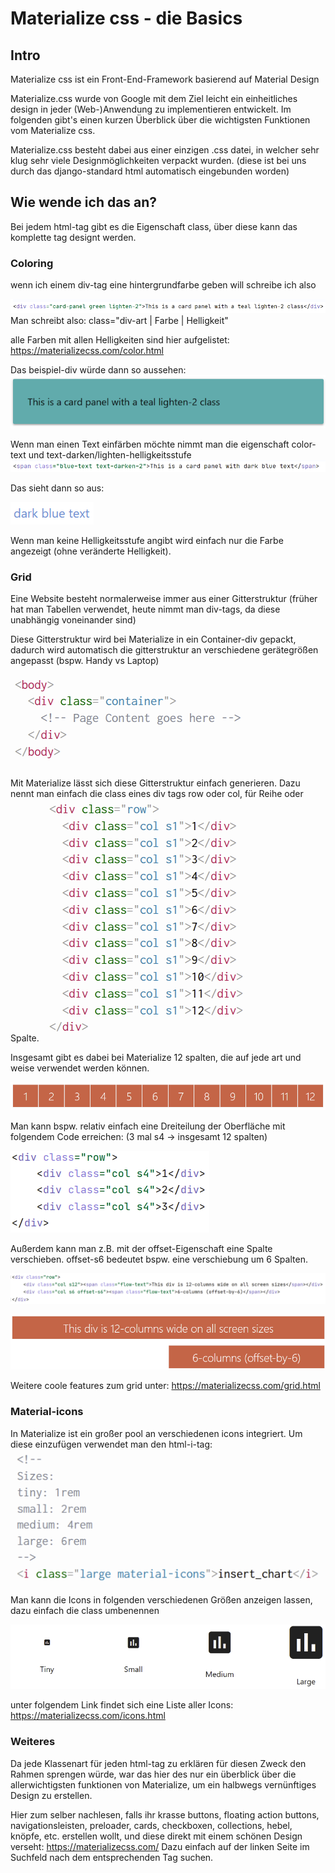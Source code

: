 # Materialize css - die Basics

## Intro
Materialize css ist ein Front-End-Framework basierend auf Material Design

Materialize.css wurde von Google mit dem Ziel leicht ein einheitliches design in jeder (Web-)Anwendung zu implementieren entwickelt. Im folgenden gibt's einen kurzen Überblick über die wichtigsten Funktionen vom Materialize css.

Materialize.css besteht dabei aus einer einzigen .css datei, in welcher sehr klug sehr viele Designmöglichkeiten verpackt wurden. (diese ist bei uns durch das django-standard html automatisch eingebunden worden)


## Wie wende ich das an?
 
Bei jedem html-tag gibt es die Eigenschaft class, über diese kann das komplette tag designt werden.

### Coloring
wenn ich einem div-tag eine hintergrundfarbe geben will schreibe ich also

![](../imgs/Tutorial-Imgs/MaterializeCss/1.png)  
Man schreibt also: class="div-art | Farbe | Helligkeit"

alle Farben mit allen Helligkeiten sind hier aufgelistet: https://materializecss.com/color.html

Das beispiel-div würde dann so aussehen:
![](../imgs/Tutorial-Imgs/MaterializeCss/2.png)  

Wenn man einen Text einfärben möchte nimmt man die eigenschaft color-text und text-darken/lighten-helligkeitsstufe
![](../imgs/Tutorial-Imgs/MaterializeCss/3.png)  

Das sieht dann so aus:

![](../imgs/Tutorial-Imgs/MaterializeCss/4.png)  

Wenn man keine Helligkeitsstufe angibt wird einfach nur die Farbe angezeigt (ohne veränderte Helligkeit).

### Grid

Eine Website besteht normalerweise immer aus einer Gitterstruktur (früher hat man Tabellen verwendet, heute nimmt man div-tags, da diese unabhängig voneinander sind)

Diese Gitterstruktur wird bei Materialize in ein Container-div gepackt, dadurch wird automatisch die gitterstruktur an verschiedene gerätegrößen angepasst (bspw. Handy vs Laptop) 

![](../imgs/Tutorial-Imgs/MaterializeCss/10.png)  

Mit Materialize lässt sich diese Gitterstruktur einfach generieren.
Dazu nennt man einfach die class eines div tags row oder col, für Reihe oder Spalte.
![](../imgs/Tutorial-Imgs/MaterializeCss/5.png)  

Insgesamt gibt es dabei bei Materialize 12 spalten, die auf jede art und weise verwendet werden können.

![](../imgs/Tutorial-Imgs/MaterializeCss/6.png)  

Man kann bspw. relativ einfach eine Dreiteilung der Oberfläche mit folgendem Code erreichen: (3 mal s4 -> insgesamt 12 spalten)

![](../imgs/Tutorial-Imgs/MaterializeCss/7.png)  

Außerdem kann man z.B. mit der offset-Eigenschaft eine Spalte verschieben. offset-s6 bedeutet bspw. eine verschiebung um 6 Spalten.

![](../imgs/Tutorial-Imgs/MaterializeCss/8.png)  

![](../imgs/Tutorial-Imgs/MaterializeCss/9.png)  

Weitere coole features zum grid unter: https://materializecss.com/grid.html

### Material-icons

In Materialize ist ein großer pool an verschiedenen icons integriert. Um diese einzufügen verwendet man den html-i-tag:
![](../imgs/Tutorial-Imgs/MaterializeCss/11.png)  

Man kann die Icons in folgenden verschiedenen Größen anzeigen lassen, dazu einfach die class umbenennen

![](../imgs/Tutorial-Imgs/MaterializeCss/12.png)  

unter folgendem Link findet sich eine Liste aller Icons: https://materializecss.com/icons.html

### Weiteres

Da jede Klassenart für jeden html-tag zu erklären für diesen Zweck den Rahmen sprengen würde, war das hier des nur ein überblick über die allerwichtigsten funktionen von Materialize, um ein halbwegs vernünftiges Design zu erstellen.

Hier zum selber nachlesen, falls ihr krasse buttons, floating action buttons, navigationsleisten, preloader, cards, checkboxen, collections, hebel, knöpfe, etc. erstellen wollt, und diese direkt mit einem schönen Design verseht: https://materializecss.com/ 
Dazu einfach auf der linken Seite im Suchfeld nach dem entsprechenden Tag suchen.

